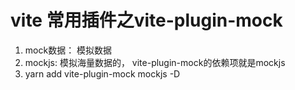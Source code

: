# vite 常用插件之vite-plugin-mock
1. mock数据： 模拟数据
2. mockjs: 模拟海量数据的， vite-plugin-mock的依赖项就是mockjs
3. yarn add vite-plugin-mock mockjs -D
